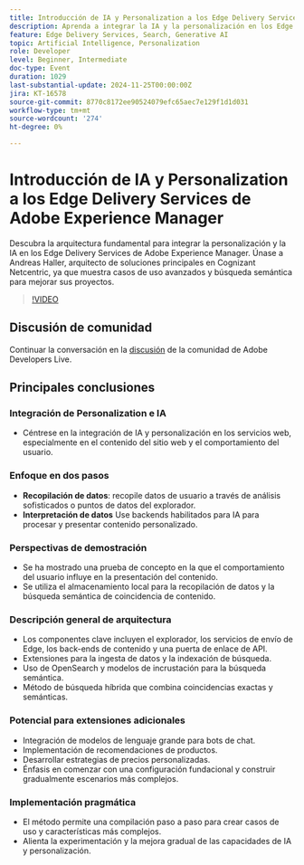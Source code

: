 ```yaml
---
title: Introducción de IA y Personalization a los Edge Delivery Services de Adobe Experience Manager
description: Aprenda a integrar la IA y la personalización en los Edge Delivery Services de Adobe Experience Manager con la arquitectura básica, la búsqueda semántica y los casos de uso avanzados que muestra Andreas Haller, arquitecto de soluciones principales de Cognizant Netcentric.
feature: Edge Delivery Services, Search, Generative AI
topic: Artificial Intelligence, Personalization
role: Developer
level: Beginner, Intermediate
doc-type: Event
duration: 1029
last-substantial-update: 2024-11-25T00:00:00Z
jira: KT-16578
source-git-commit: 8770c8172ee90524079efc65aec7e129f1d1d031
workflow-type: tm+mt
source-wordcount: '274'
ht-degree: 0%

---
```



# Introducción de IA y Personalization a los Edge Delivery Services de Adobe Experience Manager

Descubra la arquitectura fundamental para integrar la personalización y la IA en los Edge Delivery Services de Adobe Experience Manager. Únase a Andreas Haller, arquitecto de soluciones principales en Cognizant Netcentric, ya que muestra casos de uso avanzados y búsqueda semántica para mejorar sus proyectos.

>[!VIDEO](https://video.tv.adobe.com/v/3440405/?learn=on&enablevpops)

## Discusión de comunidad

Continuar la conversación en la [discusión](https://adobe.ly/3Z0PtJF) de la comunidad de Adobe Developers Live.

## Principales conclusiones

### Integración de Personalization e IA

* Céntrese en la integración de IA y personalización en los servicios web, especialmente en el contenido del sitio web y el comportamiento del usuario.

### Enfoque en dos pasos

* **Recopilación de datos**: recopile datos de usuario a través de análisis sofisticados o puntos de datos del explorador.
* **Interpretación de datos** Use backends habilitados para IA para procesar y presentar contenido personalizado.

### Perspectivas de demostración

* Se ha mostrado una prueba de concepto en la que el comportamiento del usuario influye en la presentación del contenido.
* Se utiliza el almacenamiento local para la recopilación de datos y la búsqueda semántica de coincidencia de contenido.

### Descripción general de arquitectura

* Los componentes clave incluyen el explorador, los servicios de envío de Edge, los back-ends de contenido y una puerta de enlace de API.
* Extensiones para la ingesta de datos y la indexación de búsqueda.
* Uso de OpenSearch y modelos de incrustación para la búsqueda semántica.
* Método de búsqueda híbrida que combina coincidencias exactas y semánticas.

### Potencial para extensiones adicionales

* Integración de modelos de lenguaje grande para bots de chat.
* Implementación de recomendaciones de productos.
* Desarrollar estrategias de precios personalizadas.
* Énfasis en comenzar con una configuración fundacional y construir gradualmente escenarios más complejos.

### Implementación pragmática

* El método permite una compilación paso a paso para crear casos de uso y características más complejos.
* Alienta la experimentación y la mejora gradual de las capacidades de IA y personalización.
